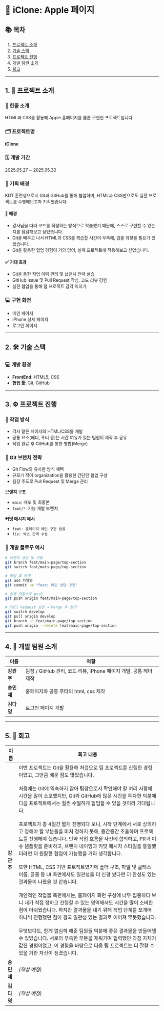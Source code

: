 # 🍎 iClone: Apple 페이지

## 📚 목차

1. [프로젝트 소개](#프로젝트-소개)
2. [기술 스택](#기술-스택)
3. [프로젝트 진행](#프로젝트-진행)
4. [개발 팀원 소개](#개발-팀원-소개)
5. [회고](#회고)

---

## 1. 📌 프로젝트 소개

### 📝 한줄 소개

HTML과 CSS를 활용해 Apple 홈페이지를 클론 구현한 프로젝트입니다.

### 🗂️ 프로젝트명

**iClone**

### 🗓️ 개발 기간

2025.05.27 \~ 2025.05.30

### 🎯 기획 배경

KDT 훈련생으로서 Git과 GitHub를 통해 협업하며, HTML과 CSS만으로도 실전 프로젝트를 수행해보고자 기획했습니다.

#### 🔎 배경

* 강사님을 따라 코드를 작성하는 방식으로 학습했기 때문에, 스스로 구현할 수 있는지를 점검해보고 싶었습니다.
* Git을 배우고 나서 HTML과 CSS를 복습할 시간이 부족해, 감을 되찾을 필요가 있었습니다.
* Git을 활용한 협업 경험이 거의 없어, 실제 프로젝트에 적용해보고 싶었습니다.

#### ✅ 기대 효과

* Git을 통한 작업 이력 관리 및 브랜치 전략 실습
* GitHub Issue 및 Pull Request 작성, 코드 리뷰 경험
* 실전 협업을 통해 팀 프로젝트 감각 익히기

### 💻 구현 화면

* 메인 페이지
* iPhone 상세 페이지
* 로그인 페이지

---

## 2. 🛠️ 기술 스택

### 💻 개발 환경

* **FrontEnd**: HTML5, CSS
* **협업 툴**: Git, GitHub

---

## 3. ⚙️ 프로젝트 진행

### 🧩 작업 방식

* 각자 맡은 페이지의 HTML/CSS를 개발
* 공통 요소(헤더, 푸터 등)는 시간 여유가 있는 팀원이 제작 후 공유
* 작업 완료 후 GitHub를 통한 병합(Merge)

### 🌿 Git 브랜치 전략

* Git Flow와 유사한 방식 채택
* 규모가 작아 organization을 활용한 간단한 협업 구성
* 팀장 주도로 Pull Request 및 Merge 관리

**브랜치 구조**

* `main`: 배포 및 최종본
* `feat/*`: 기능 개발 브랜치

**커밋 메시지 예시**

* `feat: 홈페이지 메인 구현 완료`
* `fix: 박스 간격 수정`

### 🔁 개발 플로우 예시

```bash
# 브랜치 생성 및 이동
git branch feat/main-page/top-section
git switch feat/main-page/top-section

# 작업 후 커밋
git add 파일명
git commit -m "feat: 메인 상단 구현"

# 원격 저장소로 push
git push origin feat/main-page/top-section

# Pull Request 요청 → Merge 후 정리
git switch develop
git pull origin develop
git branch -d feat/main-page/top-section
git push origin --delete feat/main-page/top-section
```

---

## 4. 👥 개발 팀원 소개

| 이름      | 역할                                   |
| ------- | ------------------------------------ |
| **강관주** | 팀장 / GitHub 관리, 코드 리뷰, iPhone 페이지 개발, 공통 헤더 제작 |
| **송민재** | 홈페이지와 공통 푸터의 html, css 제작                       |
| **김다영** | 로그인 페이지 개발                           |

---

## 5. 💬 회고

| 이름      | 회고 내용                                                                                                                                                                                                                                                                                                                                                                                                                                                                                                                                                                                                                                                                                                                                                                                                |
| ------- | ---------------------------------------------------------------------------------------------------------------------------------------------------------------------------------------------------------------------------------------------------------------------------------------------------------------------------------------------------------------------------------------------------------------------------------------------------------------------------------------------------------------------------------------------------------------------------------------------------------------------------------------------------------------------------------------------------------------------------------------------------------------------------------------------------- |
| **강관주** | 이번 프로젝트는 Git을 활용해 처음으로 팀 프로젝트를 진행한 경험이었고, 그만큼 배운 점도 많았습니다.<br><br>처음에는 Git에 익숙하지 않아 팀장으로서 확인해야 할 여러 사항에 시간을 많이 소모했지만, Git과 GitHub에 많은 시간을 투자한 덕분에 다음 프로젝트에서는 훨씬 수월하게 협업할 수 있을 것이라 기대됩니다.<br><br>프로젝트가 총 4일간 짧게 진행되다 보니, 시작 단계에서 서로 상의하고 정해야 할 부분들을 미처 정하지 못해, 중간중간 조율하며 프로젝트를 진행해야 했습니다. 만약 작업 흐름을 사전에 합의하고, PR과 이슈 템플릿을 준비하고, 브랜치 네이밍과 커밋 메시지 스타일을 통일했더라면 더 원활한 협업이 가능했을 거라 생각합니다.<br><br>또한 HTML, CSS 기반 프로젝트였기에 폴더 구조, 파일 및 클래스 이름, 글꼴 등 UI 측면에서도 일관성을 더 신경 썼다면 더 완성도 있는 결과물이 나왔을 것 같습니다.<br><br>개인적인 작업물 측면에서는, 홈페이지 화면 구성에 너무 집중하다 보니 내가 직접 정하고 진행할 수 있는 영역에서도 시간을 많이 소비한 점이 아쉬웠습니다. 하지만 결과물을 내기 위해 작업 단계를 쪼개어 하나씩 진행했던 점이 결국 일관성 있는 결과로 이어져 뿌듯했습니다.<br><br>무엇보다도, 함께 열심히 해준 팀원들 덕분에 좋은 결과물을 만들어낼 수 있었습니다. 서로의 부족한 부분을 채워가며 협력했던 과정 자체가 값진 경험이었고, 이 경험을 바탕으로 다음 팀 프로젝트는 더 잘할 수 있을 거란 자신이 생겼습니다. |
| **송민재** | *(작성 예정)*                                                                                                                                                                                                                                                                                                                                                                                                                                                                                                                                                                                                                                                                                                                                                                                            |
| **김다영** | *(작성 예정)*                                                                                                                                                                                                                                                                                                                                                                                                                                                                                                                                                                                                                                                                                                                                                                                            |

